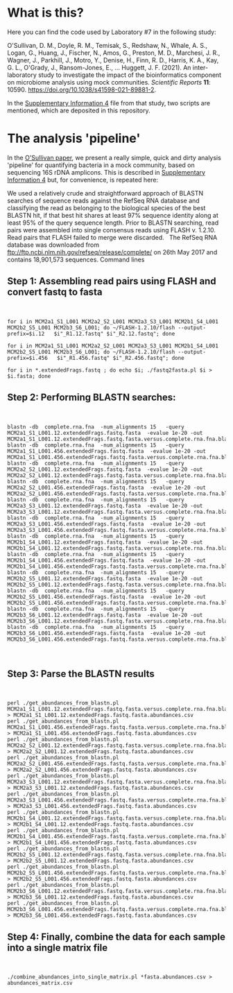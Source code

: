 # What is this?

Here you can find the code used by Laboratory #7 in the following study:

O'Sullivan, D. M., Doyle, R. M., Temisak, S., Redshaw, N., Whale, A. S., Logan, G., 
Huang, J., Fischer, N., Amos, G., Preston, M. D., Marchesi, J. R., Wagner, J., Parkhill, J., 
Motro, Y., Denise, H., Finn, R. D., Harris, K. A., Kay, G. L., O'Grady, J., Ransom-Jones, E., … Huggett, J. F. (2021). 
An inter-laboratory study to investigate the impact of the bioinformatics component on microbiome analysis using mock communities. 
*Scientific Reports* **11**: 10590. https://doi.org/10.1038/s41598-021-89881-2.

In the [Supplementary Information 4](https://static-content.springer.com/esm/art%3A10.1038%2Fs41598-021-89881-2/MediaObjects/41598_2021_89881_MOESM4_ESM.xlsx) file
from that study, two scripts are mentioned, which are deposited in this repository.

# The analysis 'pipeline'

In the [O'Sullivan paper](https://doi.org/10.1038/s41598-021-89881-2), we present a really simple, quick and dirty analysis 'pipeline' for quantifying
bacteria in a mock community, based on sequencing 16S rDNA amplicons. This is described in [Supplementary Information 4](https://static-content.springer.com/esm/art%3A10.1038%2Fs41598-021-89881-2/MediaObjects/41598_2021_89881_MOESM4_ESM.xlsx) but, for convenience, is repeated here:

We used a relatively crude and straightforward approach of BLASTN searches of sequence reads against the RefSeq RNA database and classifying the read as belonging to the biological species of the best BLASTN hit, if that best hit shares at least 97% sequence identity along at least 95% of the query sequence length. Prior to BLASTN searching, read pairs were assembled into single consensus reads using FLASH v. 1.2.10. Read pairs that FLASH failed to merge were discarded.
 
The RefSeq RNA database was downloaded from ftp://ftp.ncbi.nlm.nih.gov/refseq/release/complete/  on 26th May 2017 and contains 18,901,573 sequences.
Command lines
 
## Step 1: Assembling read pairs using FLASH and convert fastq to fasta
 
```
for i in MCM2a1_S1_L001 MCM2a2_S2_L001 MCM2a3_S3_L001 MCM2b1_S4_L001 MCM2b2_S5_L001 MCM2b3_S6_L001; do ~/FLASH-1.2.10/flash --output-prefix=$i.12   $i"_R1.12.fastq" $i"_R2.12.fastq"; done
 
for i in MCM2a1_S1_L001 MCM2a2_S2_L001 MCM2a3_S3_L001 MCM2b1_S4_L001 MCM2b2_S5_L001 MCM2b3_S6_L001; do ~/FLASH-1.2.10/flash --output-prefix=$i.456   $i"_R1.456.fastq" $i"_R2.456.fastq"; done
 
for i in *.extendedFrags.fastq ; do echo $i; ./fastq2fasta.pl $i > $i.fasta; done
```

## Step 2: Performing BLASTN searches:
 
```
blastn -db  complete.rna.fna  -num_alignments 15   -query MCM2a1_S1_L001.12.extendedFrags.fastq.fasta  -evalue 1e-20 -out MCM2a1_S1_L001.12.extendedFrags.fastq.fasta.versus.complete.rna.fna.blastn
blastn -db  complete.rna.fna  -num_alignments 15   -query MCM2a1_S1_L001.456.extendedFrags.fastq.fasta  -evalue 1e-20 -out MCM2a1_S1_L001.456.extendedFrags.fastq.fasta.versus.complete.rna.fna.blastn
blastn -db  complete.rna.fna  -num_alignments 15   -query MCM2a2_S2_L001.12.extendedFrags.fastq.fasta  -evalue 1e-20 -out MCM2a2_S2_L001.12.extendedFrags.fastq.fasta.versus.complete.rna.fna.blastn
blastn -db  complete.rna.fna  -num_alignments 15   -query MCM2a2_S2_L001.456.extendedFrags.fastq.fasta  -evalue 1e-20 -out MCM2a2_S2_L001.456.extendedFrags.fastq.fasta.versus.complete.rna.fna.blastn
blastn -db  complete.rna.fna  -num_alignments 15   -query MCM2a3_S3_L001.12.extendedFrags.fastq.fasta  -evalue 1e-20 -out MCM2a3_S3_L001.12.extendedFrags.fastq.fasta.versus.complete.rna.fna.blastn
blastn -db  complete.rna.fna  -num_alignments 15   -query MCM2a3_S3_L001.456.extendedFrags.fastq.fasta  -evalue 1e-20 -out MCM2a3_S3_L001.456.extendedFrags.fastq.fasta.versus.complete.rna.fna.blastn
blastn -db  complete.rna.fna  -num_alignments 15   -query MCM2b1_S4_L001.12.extendedFrags.fastq.fasta  -evalue 1e-20 -out MCM2b1_S4_L001.12.extendedFrags.fastq.fasta.versus.complete.rna.fna.blastn
blastn -db  complete.rna.fna  -num_alignments 15   -query MCM2b1_S4_L001.456.extendedFrags.fastq.fasta  -evalue 1e-20 -out MCM2b1_S4_L001.456.extendedFrags.fastq.fasta.versus.complete.rna.fna.blastn
blastn -db  complete.rna.fna  -num_alignments 15   -query MCM2b2_S5_L001.12.extendedFrags.fastq.fasta  -evalue 1e-20 -out MCM2b2_S5_L001.12.extendedFrags.fastq.fasta.versus.complete.rna.fna.blastn
blastn -db  complete.rna.fna  -num_alignments 15   -query MCM2b2_S5_L001.456.extendedFrags.fastq.fasta  -evalue 1e-20 -out MCM2b2_S5_L001.456.extendedFrags.fastq.fasta.versus.complete.rna.fna.blastn
blastn -db  complete.rna.fna  -num_alignments 15   -query MCM2b3_S6_L001.12.extendedFrags.fastq.fasta  -evalue 1e-20 -out MCM2b3_S6_L001.12.extendedFrags.fastq.fasta.versus.complete.rna.fna.blastn
blastn -db  complete.rna.fna  -num_alignments 15   -query MCM2b3_S6_L001.456.extendedFrags.fastq.fasta  -evalue 1e-20 -out MCM2b3_S6_L001.456.extendedFrags.fastq.fasta.versus.complete.rna.fna.blastn
```
 
## Step 3: Parse the BLASTN results
  
```
perl ./get_abundances_from_blastn.pl MCM2a1_S1_L001.12.extendedFrags.fastq.fasta.versus.complete.rna.fna.blastn > MCM2a1_S1_L001.12.extendedFrags.fastq.fasta.abundances.csv
perl ./get_abundances_from_blastn.pl MCM2a1_S1_L001.456.extendedFrags.fastq.fasta.versus.complete.rna.fna.blastn > MCM2a1_S1_L001.456.extendedFrags.fastq.fasta.abundances.csv
perl ./get_abundances_from_blastn.pl MCM2a2_S2_L001.12.extendedFrags.fastq.fasta.versus.complete.rna.fna.blastn > MCM2a2_S2_L001.12.extendedFrags.fastq.fasta.abundances.csv
perl ./get_abundances_from_blastn.pl MCM2a2_S2_L001.456.extendedFrags.fastq.fasta.versus.complete.rna.fna.blastn > MCM2a2_S2_L001.456.extendedFrags.fastq.fasta.abundances.csv
perl ./get_abundances_from_blastn.pl MCM2a3_S3_L001.12.extendedFrags.fastq.fasta.versus.complete.rna.fna.blastn > MCM2a3_S3_L001.12.extendedFrags.fastq.fasta.abundances.csv
perl ./get_abundances_from_blastn.pl MCM2a3_S3_L001.456.extendedFrags.fastq.fasta.versus.complete.rna.fna.blastn > MCM2a3_S3_L001.456.extendedFrags.fastq.fasta.abundances.csv
perl ./get_abundances_from_blastn.pl MCM2b1_S4_L001.12.extendedFrags.fastq.fasta.versus.complete.rna.fna.blastn > MCM2b1_S4_L001.12.extendedFrags.fastq.fasta.abundances.csv
perl ./get_abundances_from_blastn.pl MCM2b1_S4_L001.456.extendedFrags.fastq.fasta.versus.complete.rna.fna.blastn > MCM2b1_S4_L001.456.extendedFrags.fastq.fasta.abundances.csv
perl ./get_abundances_from_blastn.pl MCM2b2_S5_L001.12.extendedFrags.fastq.fasta.versus.complete.rna.fna.blastn > MCM2b2_S5_L001.12.extendedFrags.fastq.fasta.abundances.csv
perl ./get_abundances_from_blastn.pl MCM2b2_S5_L001.456.extendedFrags.fastq.fasta.versus.complete.rna.fna.blastn > MCM2b2_S5_L001.456.extendedFrags.fastq.fasta.abundances.csv
perl ./get_abundances_from_blastn.pl MCM2b3_S6_L001.12.extendedFrags.fastq.fasta.versus.complete.rna.fna.blastn > MCM2b3_S6_L001.12.extendedFrags.fastq.fasta.abundances.csv
perl ./get_abundances_from_blastn.pl MCM2b3_S6_L001.456.extendedFrags.fastq.fasta.versus.complete.rna.fna.blastn > MCM2b3_S6_L001.456.extendedFrags.fastq.fasta.abundances.csv
```

## Step 4: Finally, combine the data for each sample into a single matrix file
 
``` 
./combine_abundances_into_single_matrix.pl *fasta.abundances.csv > abundances_matrix.csv
```
 
 
 
 


